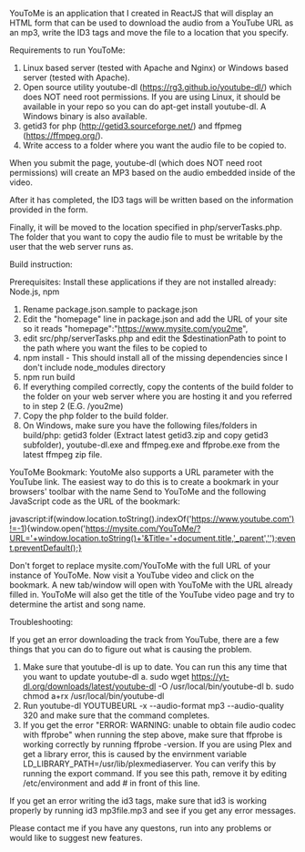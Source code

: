 YouToMe is an application that I created in ReactJS that will display an HTML form that can be used to download the audio from a YouTube URL as an mp3, write the ID3 tags and move the file to a location that you specify.

Requirements to run YouToMe:
1. Linux based server (tested with Apache and Nginx) or Windows based server (tested with Apache).
2. Open source utility youtube-dl (https://rg3.github.io/youtube-dl/) which does NOT need root permissions. If you are using Linux, it should be available in your repo so you can do apt-get install youtube-dl. A Windows binary is also available.
3. getid3 for php (http://getid3.sourceforge.net/) and ffpmeg (https://ffmpeg.org/). 
4. Write access to a folder where you want the audio file to be copied to.

When you submit the page, youtube-dl (which does NOT need root permissions) will create an MP3 based on the audio embedded inside of the video. 

After it has completed, the ID3 tags will be written based on the information provided in the form.

Finally, it will be moved to the location specified in php/serverTasks.php. The folder that you want to copy the audio file to must be writable by the user that the web server runs as.

Build instruction:

Prerequisites: Install these applications if they are not installed already: Node.js, npm

1. Rename package.json.sample to package.json
2. Edit the "homepage" line in package.json and add the URL of your site so it reads "homepage":"https://www.mysite.com/you2me",
3. edit src/php/serverTasks.php and edit the $destinationPath to point to the path where you want the files to be copied to
4. npm install - This should install all of the missing dependencies since I don't include node_modules directory
5. npm run build
6. If everything compiled correctly, copy the contents of the build folder to the folder on your web server where you are hosting it and you referred to in step 2 (E.G. /you2me)
7. Copy the php folder to the build folder.
8. On Windows, make sure you have the following files/folders in build/php: getid3 folder (Extract latest getid3.zip and copy getid3 subfolder), youtube-dl.exe and ffmpeg.exe and ffprobe.exe from the latest ffmpeg zip file.

YouToMe Bookmark:
YoutoMe also supports a URL parameter with the YouTube link. The easiest way to do this is to create a bookmark in your browsers' toolbar with the name Send to YouToMe and the following JavaScript code as the URL of the bookmark:

javascript:if(window.location.toString().indexOf('https://www.youtube.com')!=-1){window.open('https://mysite.com/YouToMe/?URL='+window.location.toString()+'&Title='+document.title,'_parent','');event.preventDefault();}

Don't forget to replace mysite.com/YouToMe with the full URL of your instance of YouToMe. Now visit a YouTube video and click on the bookmark. A new tab/window will open with YouToMe with the URL already filled in. YouToMe will also get the title of the YouTube video page and try to determine the artist and song name. 


Troubleshooting: 

If you get an error downloading the track from YouTube, there are a few things that you can do to figure out what is causing the problem.

1. Make sure that youtube-dl is up to date. You can run this any time that you want to update youtube-dl
   a. sudo wget https://yt-dl.org/downloads/latest/youtube-dl -O /usr/local/bin/youtube-dl
   b. sudo chmod a+rx /usr/local/bin/youtube-dl
2. Run youtube-dl YOUTUBEURL -x --audio-format mp3 --audio-quality 320 and make sure that the command completes.
3. If you get the error "ERROR: WARNING: unable to obtain file audio codec with ffprobe" when running the step above, make sure that ffprobe is working correctly by running ffprobe -version. If you are using Plex and get a library error, this is caused by the envirnment variable LD_LIBRARY_PATH=/usr/lib/plexmediaserver. You can verify this by running the export command. If you see this path, remove it by editing /etc/environment and add # in front of this line.

If you get an error writing the id3 tags, make sure that id3 is working properly by running id3 mp3file.mp3 and see if you get any error messages. 

Please contact me if you have any questons, run into any problems or would like to suggest new features. 

